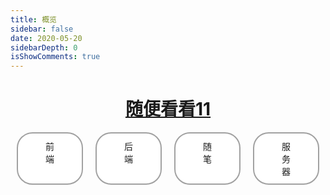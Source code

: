 ```yaml
---
title: 概览
sidebar: false
date: 2020-05-20
sidebarDepth: 0
isShowComments: true
---
```

<love/>
<h1 style="text-align: center"><a href='/Blog/tag/'>随便看看11</a></h1>

<div id="parent">
<div class="firstdiv" onclick="前端()">前端</div>
<div class="firstdiv" onclick="后端()">后端</div>
<div class="firstdiv" onclick="随笔()">随笔</div>
<div class="firstdiv" onclick="服务器()">服务器</div>
</div>
<script>
  function 前端() {
    window.location.href='/Blog/views/前端/js/'
  }
  function 后端() {
     window.location.href='/Blog/views/后端/java/'
  }
  function 随笔() {
     window.location.href='/Blog/views/随笔/'
  }
  function 随笔() {
     window.location.href='/Blog/views/服务器/'
  }
</script>
<style>
#parent{
  display: flex;
}
.firstdiv{
  flex: 1;
  border:2px solid #a1a1a1;
  padding:10px 40px;
  background:#ffffff;
  border-radius:25px;
  text-align:center;
  margin-left: 10px;
  margin-right: 10px;
}
.firstdiv{
  cursor: pointer;
  transition: all 0.5s;
}
.firstdiv:hover{
  transform: scale(1.2);
}

</style>


